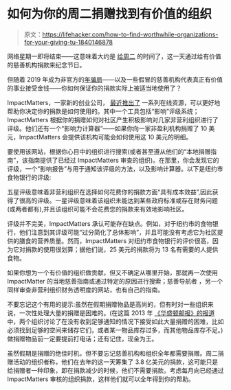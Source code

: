 # 如何为你的周二捐赠找到有价值的组织

> 原文：<https://lifehacker.com/how-to-find-worthwhile-organizations-for-your-giving-tu-1840146878>

网络星期一即将结束——这意味着大约是 [给周二](https://www.givingtuesday.org/) 的时间了，这一天通过给有价值的慈善机构捐款来纪念节日。



但随着 2019 年成为非官方的[年](https://www.businessinsider.com/theranos-founder-ceo-elizabeth-holmes-life-story-bio-2018-4)[骗局](https://www.vox.com/recode/2019/11/7/20953930/wework-adam-neumann-severance-laid-off-employees-layoffs-buyout-unicorn-ipo)——以及一些假冒的慈善机构代表真正有价值的事业接受金钱——你如何保证你的捐款实际上被适当地使用了？

ImpactMatters，一家新的创业公司， [最近推出了](https://www.fastcompany.com/90436867/this-nonprofit-rating-service-measures-nonprofit-effectiveness-to-make-the-most-of-giving-tuesday?partner=rss&utm_source=feedburner&utm_medium=feed&utm_campaign=feedburner+fastcompany&utm_content=feedburner) 一系列在线资源，可以更好地帮助你决定你的捐款是如何使用的。其中一个工具包括“影响”评级系统；ImpactMatters 根据你的捐赠如何对社区产生积极影响对几家非营利组织进行了评级。他们还有一个“影响力计算器”——如果你向一家非盈利机构捐赠了 10 美元，ImpactMatters 会提供该机构可能会如何使用这 10 美元的明细。

要使用该网站，根据你心目中的组织进行搜索(或者甚至遵从他们的“本地捐赠指南”，该指南提供了已经过 ImpactMatters 审查的组织)。在那里，你会发现它的评级，一个“影响报告”与用于通知该评级的方法，以及影响计算器。以下是纽约市食物银行的评级:

五星评级意味着非营利组织在选择如何花费你的捐款方面“具有成本效益”,因此获得了很高的评级。一星评级意味着该组织未能达到某些政府标准或存在财务问题(或两者都有),并且该组织可能不会花费您的捐款来有效地影响社区。

评级并不完美，ImpactMatters 承认可能存在缺点。例如，对于纽约市的食物银行，他们注意到其评级可能“过分简化了总体影响”，并且可能没有考虑它为社区提供的膳食的营养质量。然而，ImpactMatters 对纽约市食物银行的评价很高，因为它对捐款的使用很划算；据他们说，25 美元的捐款将为 13 名有需要的人提供食物。

如果你想为一个有价值的组织做贡献，但又不确定从哪里开始，那就再一次使用 ImpactMatter 的当地慈善指南或通过特定的原因进行搜索；慈善导航者 ，另一个同样审查非营利组织财务透明度的网站，也有自己的指南。

不要忘记这个有用的提示:虽然在假期捐赠物品是高尚的，但有时对一些组织来说，一次性处理大量的捐赠是困难的。(在这篇 2013 年 [《华盛顿邮报》的报道](https://www.washingtonpost.com/national/on-giving/seven-worst-ways-to-give-to-charity-during-the-holidays/2013/11/24/9cfa2e3a-53b3-11e3-9e2c-e1d01116fd98_story.html) 中，两个组织讨论了在没有收到足够通知的情况下接受如此大量捐赠的困难，比如必须找到足够的空间来储存它们，或者某一物品库存过多，而其他物品库存不足。)做捐赠物品前一定要提前打电话；还有记住，现金为王。

虽然假期是捐赠的绝佳时机，但不要忘记慈善机构和组织全年都需要捐赠。周二捐赠活动的组织者称，他们在去年的这一天筹集了 3.8 亿美元的捐款，这可能只是给捐赠者一种印象，即在捐款减少的时候，他们不需要捐款。考虑每月向已经通过 ImpactMatters 审核的组织捐款，这样他们就可以全年得到你的帮助。